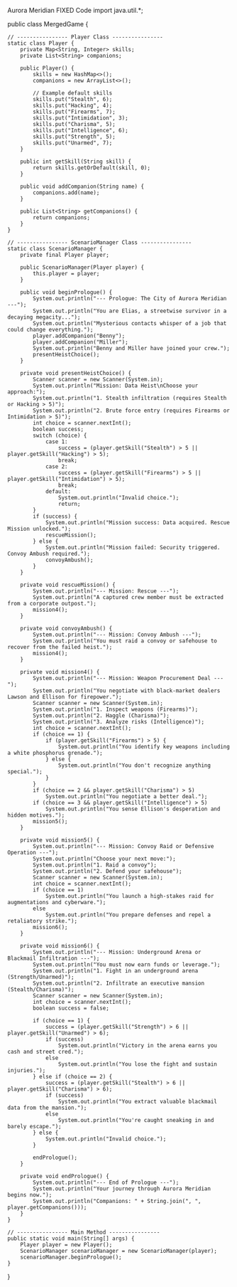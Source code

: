 Aurora Meridian FIXED Code
import java.util.*;

public class MergedGame {

    // ---------------- Player Class ----------------
    static class Player {
        private Map<String, Integer> skills;
        private List<String> companions;

        public Player() {
            skills = new HashMap<>();
            companions = new ArrayList<>();

            // Example default skills
            skills.put("Stealth", 6);
            skills.put("Hacking", 4);
            skills.put("Firearms", 7);
            skills.put("Intimidation", 3);
            skills.put("Charisma", 5);
            skills.put("Intelligence", 6);
            skills.put("Strength", 5);
            skills.put("Unarmed", 7);
        }

        public int getSkill(String skill) {
            return skills.getOrDefault(skill, 0);
        }

        public void addCompanion(String name) {
            companions.add(name);
        }

        public List<String> getCompanions() {
            return companions;
        }
    }

    // ---------------- ScenarioManager Class ----------------
    static class ScenarioManager {
        private final Player player;

        public ScenarioManager(Player player) {
            this.player = player;
        }

        public void beginPrologue() {
            System.out.println("--- Prologue: The City of Aurora Meridian ---");
            System.out.println("You are Elias, a streetwise survivor in a decaying megacity...");
            System.out.println("Mysterious contacts whisper of a job that could change everything.");
            player.addCompanion("Benny");
            player.addCompanion("Miller");
            System.out.println("Benny and Miller have joined your crew.");
            presentHeistChoice();
        }

        private void presentHeistChoice() {
            Scanner scanner = new Scanner(System.in);
            System.out.println("Mission: Data Heist\nChoose your approach:");
            System.out.println("1. Stealth infiltration (requires Stealth or Hacking > 5)");
            System.out.println("2. Brute force entry (requires Firearms or Intimidation > 5)");
            int choice = scanner.nextInt();
            boolean success;
            switch (choice) {
                case 1:
                    success = (player.getSkill("Stealth") > 5 || player.getSkill("Hacking") > 5);
                    break;
                case 2:
                    success = (player.getSkill("Firearms") > 5 || player.getSkill("Intimidation") > 5);
                    break;
                default:
                    System.out.println("Invalid choice.");
                    return;
            }
            if (success) {
                System.out.println("Mission success: Data acquired. Rescue Mission unlocked.");
                rescueMission();
            } else {
                System.out.println("Mission failed: Security triggered. Convoy Ambush required.");
                convoyAmbush();
            }
        }

        private void rescueMission() {
            System.out.println("--- Mission: Rescue ---");
            System.out.println("A captured crew member must be extracted from a corporate outpost.");
            mission4();
        }

        private void convoyAmbush() {
            System.out.println("--- Mission: Convoy Ambush ---");
            System.out.println("You must raid a convoy or safehouse to recover from the failed heist.");
            mission4();
        }

        private void mission4() {
            System.out.println("--- Mission: Weapon Procurement Deal ---");
            System.out.println("You negotiate with black-market dealers Lawson and Ellison for firepower.");
            Scanner scanner = new Scanner(System.in);
            System.out.println("1. Inspect weapons (Firearms)");
            System.out.println("2. Haggle (Charisma)");
            System.out.println("3. Analyze risks (Intelligence)");
            int choice = scanner.nextInt();
            if (choice == 1) {
                if (player.getSkill("Firearms") > 5) {
                    System.out.println("You identify key weapons including a white phosphorus grenade.");
                } else {
                    System.out.println("You don't recognize anything special.");
                }
            }
            if (choice == 2 && player.getSkill("Charisma") > 5)
                System.out.println("You negotiate a better deal.");
            if (choice == 3 && player.getSkill("Intelligence") > 5)
                System.out.println("You sense Ellison's desperation and hidden motives.");
            mission5();
        }

        private void mission5() {
            System.out.println("--- Mission: Convoy Raid or Defensive Operation ---");
            System.out.println("Choose your next move:");
            System.out.println("1. Raid a convoy");
            System.out.println("2. Defend your safehouse");
            Scanner scanner = new Scanner(System.in);
            int choice = scanner.nextInt();
            if (choice == 1)
                System.out.println("You launch a high-stakes raid for augmentations and cyberware.");
            else
                System.out.println("You prepare defenses and repel a retaliatory strike.");
            mission6();
        }

        private void mission6() {
            System.out.println("--- Mission: Underground Arena or Blackmail Infiltration ---");
            System.out.println("You must now earn funds or leverage.");
            System.out.println("1. Fight in an underground arena (Strength/Unarmed)");
            System.out.println("2. Infiltrate an executive mansion (Stealth/Charisma)");
            Scanner scanner = new Scanner(System.in);
            int choice = scanner.nextInt();
            boolean success = false;

            if (choice == 1) {
                success = (player.getSkill("Strength") > 6 || player.getSkill("Unarmed") > 6);
                if (success)
                    System.out.println("Victory in the arena earns you cash and street cred.");
                else
                    System.out.println("You lose the fight and sustain injuries.");
            } else if (choice == 2) {
                success = (player.getSkill("Stealth") > 6 || player.getSkill("Charisma") > 6);
                if (success)
                    System.out.println("You extract valuable blackmail data from the mansion.");
                else
                    System.out.println("You're caught sneaking in and barely escape.");
            } else {
                System.out.println("Invalid choice.");
            }

            endPrologue();
        }

        private void endPrologue() {
            System.out.println("--- End of Prologue ---");
            System.out.println("Your journey through Aurora Meridian begins now.");
            System.out.println("Companions: " + String.join(", ", player.getCompanions()));
        }
    }

    // ---------------- Main Method ----------------
    public static void main(String[] args) {
        Player player = new Player();
        ScenarioManager scenarioManager = new ScenarioManager(player);
        scenarioManager.beginPrologue();
    }
}
